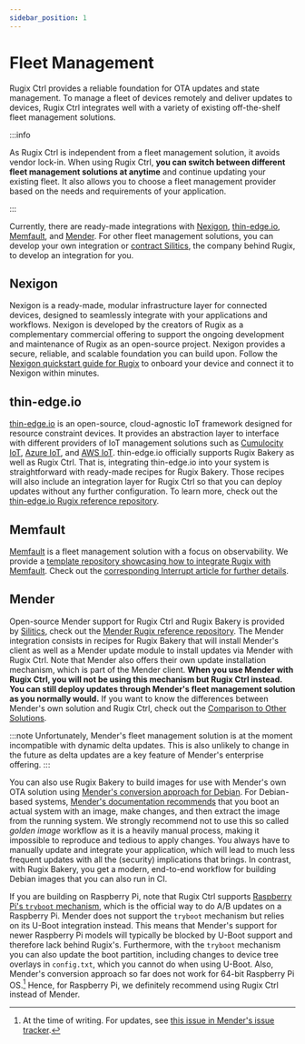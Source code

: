 ```yaml
---
sidebar_position: 1
---
```


# Fleet Management

Rugix Ctrl provides a reliable foundation for OTA updates and state management.
To manage a fleet of devices remotely and deliver updates to devices, Rugix Ctrl integrates well with a variety of existing off-the-shelf fleet management solutions.

:::info

As Rugix Ctrl is independent from a fleet management solution, it avoids vendor lock-in.
When using Rugix Ctrl, **you can switch between different fleet management solutions at anytime** and continue updating your existing fleet.
It also allows you to choose a fleet management provider based on the needs and requirements of your application.

:::

Currently, there are ready-made integrations with [Nexigon](https://nexiogn.dev/?utm_source=rugix.org&utm_campaign=rugix-fleet-management), [thin-edge.io](https://thin-edge.io/), [Memfault](https://memfault.com/), and [Mender](https://mender.io/).
For other fleet management solutions, you can develop your own integration or [contract Silitics](/commercial-support), the company behind Rugix, to develop an integration for you.


## Nexigon

Nexigon is a ready-made, modular infrastructure layer for connected devices, designed to seamlessly integrate with your applications and workflows.
Nexigon is developed by the creators of Rugix as a complementary commercial offering to support the ongoing development and maintenance of Rugix as an open-source project.
Nexigon provides a secure, reliable, and scalable foundation you can build upon.
Follow the [Nexigon quickstart guide for Rugix](https://docs.nexigon.dev/agent/build-system-integration/rugix/getting-started?utm_source=rugix.org&utm_campaign=rugix-fleet-management) to onboard your device and connect it to Nexigon within minutes.


## thin-edge.io

[thin-edge.io](https://thin-edge.io/) is an open-source, cloud-agnostic IoT framework designed for resource constraint devices.
It provides an abstraction layer to interface with different providers of IoT management solutions such as [Cumulocity IoT](https://www.cumulocity.com/guides/concepts/introduction/), [Azure IoT](https://azure.microsoft.com/en-us/solutions/iot), and [AWS IoT](https://aws.amazon.com/iot/).
thin-edge.io officially supports Rugix Bakery as well as Rugix Ctrl.
That is, integrating thin-edge.io into your system is straightforward with ready-made recipes for Rugix Bakery.
Those recipes will also include an integration layer for Rugix Ctrl so that you can deploy updates without any further configuration.
To learn more, check out the [thin-edge.io Rugix reference repository](https://github.com/thin-edge/tedge-rugpi-image).


## Memfault

[Memfault](https://memfault.com/) is a fleet management solution with a focus on observability.
We provide a [template repository showcasing how to integrate Rugix with Memfault](https://github.com/silitics/rugix-template-memfault).
Check out the [corresponding Interrupt article for further details](https://interrupt.memfault.com/blog/robust-ota-updates-the-easy-way).


## Mender

Open-source Mender support for Rugix Ctrl and Rugix Bakery is provided by [Silitics](https://silitics.com), check out the [Mender Rugix reference repository](https://github.com/silitics/rugpi-template-mender).
The Mender integration consists in recipes for Rugix Bakery that will install Mender's client as well as a Mender update module to install updates via Mender with Rugix Ctrl.
Note that Mender also offers their own update installation mechanism, which is part of the Mender client.
**When you use Mender with Rugix Ctrl, you will not be using this mechanism but Rugix Ctrl instead.
You can still deploy updates through Mender's fleet management solution as you normally would.**
If you want to know the differences between Mender's own solution and Rugix Ctrl, check out the [Comparison to Other Solutions](../index.md#comparison-to-other-solutions).

:::note
Unfortunately, Mender's fleet management solution is at the moment incompatible with dynamic delta updates.
This is also unlikely to change in the future as delta updates are a key feature of Mender's enterprise offering.
:::

You can also use Rugix Bakery to build images for use with Mender's own OTA solution using [Mender's conversion approach for Debian](https://docs.mender.io/operating-system-updates-debian-family/convert-a-mender-debian-image).
For Debian-based systems, [Mender's documentation recommends](https://web.archive.org/web/20240815210840/https://docs.mender.io/operating-system-updates-debian-family/convert-a-mender-debian-image#recommended-workflow) that you boot an actual system with an image, make changes, and then extract the image from the running system. We strongly recommend not to use this so called _golden image_ workflow as it is a heavily manual process, making it impossible to reproduce and tedious to apply changes. You always have to manually update and integrate your application, which will lead to much less frequent updates with all the (security) implications that brings.
In contrast, with Rugix Bakery, you get a modern, end-to-end workflow for building Debian images that you can also run in CI.

If you are building on Raspberry Pi, note that Rugix Ctrl supports [Raspberry Pi's `tryboot` mechanism](https://www.raspberrypi.com/documentation/computers/config_txt.html#example-update-flow-for-ab-booting), which is the official way to do A/B updates on a Raspberry Pi.
Mender does not support the `tryboot` mechanism but relies on its U-Boot integration instead.
This means that Mender's support for newer Raspberry Pi models will typically be blocked by U-Boot support and therefore lack behind Rugix's.
Furthermore, with the `tryboot` mechanism you can also update the boot partition, including changes to device tree overlays in `config.txt`, which you cannot do when using U-Boot.
Also, Mender's conversion approach so far does not work for 64-bit Raspberry Pi OS.[^mender-64-bit]
Hence, for Raspberry Pi, we definitely recommend using Rugix Ctrl instead of Mender.

[^mender-64-bit]: At the time of writing. For updates, see [this issue in Mender's issue tracker](https://northerntech.atlassian.net/browse/MEN-5634).